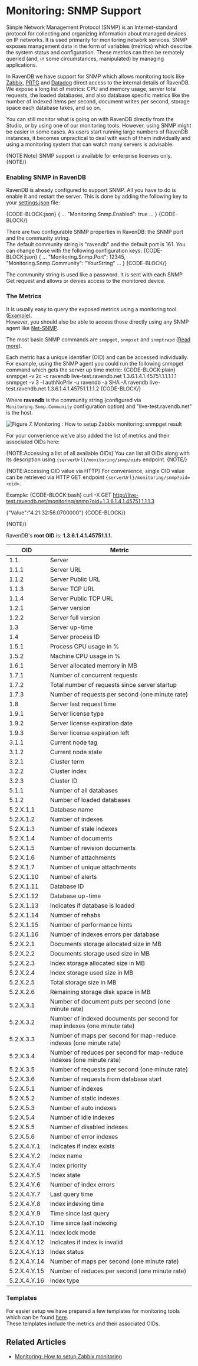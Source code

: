 # Monitoring: SNMP Support

Simple Network Management Protocol (SNMP) is an Internet-standard protocol for collecting and organizing information 
about managed devices on IP networks. It is used primarily for monitoring network services. SNMP exposes management 
data in the form of variables (metrics) which describe the system status and configuration. These metrics can then be 
remotely queried (and, in some circumstances, manipulated) by managing applications.

In RavenDB we have support for SNMP which allows monitoring tools like [Zabbix](https://www.zabbix.com), [PRTG](https://www.paessler.com/prtg) 
and [Datadog](https://www.datadoghq.com/) direct access to the internal details of RavenDB. We expose a long list of metrics: CPU and memory usage,
server total requests, the loaded databases, and also database specific metrics like the number of indexed items per 
second, document writes per second, storage space each database takes, and so on. 

You can still monitor what is going on with RavenDB directly from the Studio, or by using one of our monitoring tools. However, using SNMP might be easier in some cases. 
As users start running large numbers of RavenDB instances, it becomes unpractical to deal with each of them individually and using a monitoring system that can watch many servers is advisable.

{NOTE:Note}
SNMP support is available for enterprise licenses only.
{NOTE/}

### Enabling SNMP in RavenDB

RavenDB is already configured to support SNMP. All you have to do is enable it and restart the server. 
This is done by adding the following key to your [settings.json](../../configuration/configuration-options#json) file:

{CODE-BLOCK:json}
{
    ...
    "Monitoring.Snmp.Enabled": true
    ...
}
{CODE-BLOCK/}

There are two configurable SNMP properties in RavenDB: the SNMP port and the community string.   
The default community string is "ravendb" and the default port is 161. 
You can change those with the following configuration keys:
{CODE-BLOCK:json}
{
    ...
    "Monitoring.Snmp.Port": 12345,
    "Monitoring.Snmp.Community": "YourString"
    ...
}
{CODE-BLOCK/}

The community string is used like a password. It is sent with each SNMP Get request and allows or denies access to the monitored device.

### The Metrics

It is usually easy to query the exposed metrics using a monitoring tool. ([Example](./setup-zabbix)).   
However, you should also be able to access those directly using any SNMP agent like [Net-SNMP](http://net-snmp.sourceforge.net/).   

The most basic SNMP commands are `snmpget`, `snmpset` and `snmptrapd` ([Read more](http://net-snmp.sourceforge.net/tutorial/tutorial-5/commands/)).   

Each metric has a unique identifier (OID) and can be accessed individually.   
For example, using the SNMP agent you could run the following snmpget command which gets the server up time metric:
{CODE-BLOCK:plain}
snmpget -v 2c -c ravendb live-test.ravendb.net 1.3.6.1.4.1.45751.1.1.1.1.1
snmpget -v 3 -l authNoPriv -u ravendb -a SHA -A ravendb live-test.ravendb.net 1.3.6.1.4.1.45751.1.1.1.2
{CODE-BLOCK/}

Where **ravendb** is the community string (configured via `Monitoring.Snmp.Community` configuration option) and "live-test.ravendb.net" is the host.

![Figure 7. Monitoring : How to setup Zabbix monitoring: snmpget result](images/monitoring-zabbix-snmpget.PNG) 

For your convenience we've also added the list of metrics and their associated OIDs here:   

{NOTE:Accessing a list of all available OIDs}
You can list all OIDs along with its description using `{serverUrl}/monitoring/snmp/oids` endpoint.
{NOTE/}

{NOTE:Accessing OID value via HTTP}
For convenience, single OID value can be retrieved via HTTP GET endpoint `{serverUrl}/monitoring/snmp?oid=<oid>`.

Example:
{CODE-BLOCK:bash}
curl -X GET http://live-test.ravendb.net/monitoring/snmp?oid=1.3.6.1.4.1.45751.1.1.1.3

{"Value":"4.21:32:56.0700000"}
{CODE-BLOCK/}

{NOTE/}

RavenDB's **root OID** is: **1.3.6.1.4.1.45751.1.1.**

| OID | Metric |
| --- | ------ |
| 1.1. |Server |
| 1.1.1 |Server URL |
| 1.1.2 | Server Public URL |
| 1.1.3 | Server TCP URL |
| 1.1.4 | Server Public TCP URL |
| 1.2.1 | Server version |
| 1.2.2 | Server full version |
| 1.3 | Server up-time |
| 1.4 | Server process ID |
| 1.5.1 | Process CPU usage in % |
| 1.5.2 | Machine CPU usage in % |
| 1.6.1 | Server allocated memory in MB |
| 1.7.1 | Number of concurrent requests |
| 1.7.2 | Total number of requests since server startup |
| 1.7.3 | Number of requests per second (one minute rate) |
| 1.8 | Server last request time |
| 1.9.1 | Server license type |
| 1.9.2 | Server license expiration date |
| 1.9.3 | Server license expiration left |
| 3.1.1 | Current node tag |
| 3.1.2 | Current node state |
| 3.2.1 | Cluster term |
| 3.2.2 | Cluster index |
| 3.2.3 | Cluster ID |
| 5.1.1 | Number of all databases |
| 5.1.2 | Number of loaded databases |
| 5.2.X.1.1 | Database name |
| 5.2.X.1.2 | Number of indexes |
| 5.2.X.1.3 | Number of stale indexes |
| 5.2.X.1.4 | Number of documents |
| 5.2.X.1.5 | Number of revision documents |
| 5.2.X.1.6 | Number of attachments |
| 5.2.X.1.7 | Number of unique attachments |
| 5.2.X.1.10 | Number of alerts |
| 5.2.X.1.11 | Database ID |
| 5.2.X.1.12 | Database up-time |
| 5.2.X.1.13 | Indicates if database is loaded |
| 5.2.X.1.14 | Number of rehabs |
| 5.2.X.1.15 | Number of performance hints |
| 5.2.X.1.16 | Number of indexes errors per database |
| 5.2.X.2.1 | Documents storage allocated size in MB |
| 5.2.X.2.2 | Documents storage used size in MB |
| 5.2.X.2.3 | Index storage allocated size in MB |
| 5.2.X.2.4 | Index storage used size in MB |
| 5.2.X.2.5 | Total storage size in MB |
| 5.2.X.2.6 | Remaining storage disk space in MB |
| 5.2.X.3.1 | Number of document puts per second (one minute rate) |
| 5.2.X.3.2 | Number of indexed documents per second for map indexes (one minute rate) |
| 5.2.X.3.3 | Number of maps per second for map-reduce indexes (one minute rate) |
| 5.2.X.3.4 | Number of reduces per second for map-reduce indexes (one minute rate) |
| 5.2.X.3.5 | Number of requests per second (one minute rate) |
| 5.2.X.3.6 | Number of requests from database start |
| 5.2.X.5.1 | Number of indexes |
| 5.2.X.5.2 | Number of static indexes |
| 5.2.X.5.3 | Number of auto indexes |
| 5.2.X.5.4 | Number of idle indexes |
| 5.2.X.5.5 | Number of disabled indexes |
| 5.2.X.5.6 | Number of error indexes |
| 5.2.X.4.Y.1 | Indicates if index exists |
| 5.2.X.4.Y.2 | Index name |
| 5.2.X.4.Y.4 | Index priority |
| 5.2.X.4.Y.5 | Index state |
| 5.2.X.4.Y.6 | Number of index errors |
| 5.2.X.4.Y.7 | Last query time |
| 5.2.X.4.Y.8 | Index indexing time |
| 5.2.X.4.Y.9 | Time since last query |
| 5.2.X.4.Y.10 | Time since last indexing |
| 5.2.X.4.Y.11 | Index lock mode |
| 5.2.X.4.Y.12 | Indicates if index is invalid |
| 5.2.X.4.Y.13 | Index status |
| 5.2.X.4.Y.14 | Number of maps per second (one minute rate) |
| 5.2.X.4.Y.15 | Number of reduces per second (one minute rate) |
| 5.2.X.4.Y.16 | Index type |

### Templates

For easier setup we have prepared a few templates for monitoring tools which can be found [here](https://github.com/ravendb/ravendb/tree/v4.0/src/Raven.Server/Monitoring/Snmp/Templates).   
These templates include the metrics and their associated OIDs.

## Related Articles

- [Monitoring: How to setup Zabbix monitoring](./setup-zabbix)

